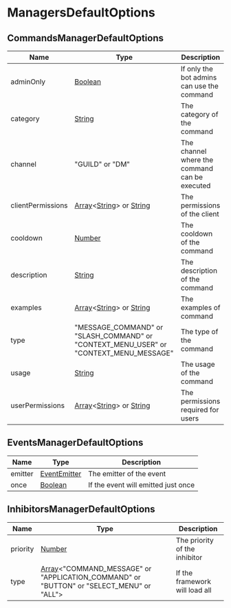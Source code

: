 # ManagersDefaultOptions

## CommandsManagerDefaultOptions

| Name              | Type                                                                                                                                                                                                                                                                                   | Description                                   |
| ----------------- | -------------------------------------------------------------------------------------------------------------------------------------------------------------------------------------------------------------------------------------------------------------------------------------- | --------------------------------------------- |
| adminOnly         | [Boolean](https://developer.mozilla.org/docs/Web/JavaScript/Reference/Global_Objects/Boolean)                                                                                                                                                                                          | If only the bot admins can use the command    |
| category          | [String](https://developer.mozilla.org/docs/Web/JavaScript/Reference/Global_Objects/String)                                                                                                                                                                                            | The category of the command                   |
| channel           | "GUILD" or "DM"                                                                                                                                                                                                                                                                        | The channel where the command can be executed |
| clientPermissions | [Array](https://developer.mozilla.org/docs/Web/JavaScript/Reference/Global_Objects/String)<[String](https://developer.mozilla.org/docs/Web/JavaScript/Reference/Global_Objects/String)> or [String](https://developer.mozilla.org/docs/Web/JavaScript/Reference/Global_Objects/String) | The permissions of the client                 |
| cooldown          | [Number](https://developer.mozilla.org/docs/Web/JavaScript/Reference/Global_Objects/Number)                                                                                                                                                                                            | The cooldown of the command                   |
| description       | [String](https://developer.mozilla.org/docs/Web/JavaScript/Reference/Global_Objects/String)                                                                                                                                                                                            | The description of the command                |
| examples          | [Array](https://developer.mozilla.org/docs/Web/JavaScript/Reference/Global_Objects/String)<[String](https://developer.mozilla.org/docs/Web/JavaScript/Reference/Global_Objects/String)> or [String](https://developer.mozilla.org/docs/Web/JavaScript/Reference/Global_Objects/String) | The examples of command                       |
| type              | "MESSAGE_COMMAND" or "SLASH_COMMAND" or "CONTEXT_MENU_USER" or "CONTEXT_MENU_MESSAGE"                                                                                                                                                                                                  | The type of the command                       |
| usage             | [String](https://developer.mozilla.org/docs/Web/JavaScript/Reference/Global_Objects/String)                                                                                                                                                                                            | The usage of the command                      |
| userPermissions   | [Array](https://developer.mozilla.org/docs/Web/JavaScript/Reference/Global_Objects/String)<[String](https://developer.mozilla.org/docs/Web/JavaScript/Reference/Global_Objects/String)> or [String](https://developer.mozilla.org/docs/Web/JavaScript/Reference/Global_Objects/String) | The permissions required for users            |

## EventsManagerDefaultOptions

| Name    | Type                                                                                          | Description                         |
| ------- | --------------------------------------------------------------------------------------------- | ----------------------------------- |
| emitter | [EventEmitter](https://nodejs.org/api/events.html#class-eventemitter)                         | The emitter of the event            |
| once    | [Boolean](https://developer.mozilla.org/docs/Web/JavaScript/Reference/Global_Objects/Boolean) | If the event will emitted just once |

## InhibitorsManagerDefaultOptions

| Name     | Type                                                                                                                                                                          | Description                    |
| -------- | ----------------------------------------------------------------------------------------------------------------------------------------------------------------------------- | ------------------------------ |
| priority | [Number](https://developer.mozilla.org/docs/Web/JavaScript/Reference/Global_Objects/Number)                                                                                   | The priority of the inhibitor  |
| type     | [Array](https://developer.mozilla.org/docs/Web/JavaScript/Reference/Global_Objects/String)\<"COMMAND_MESSAGE" or "APPLICATION_COMMAND" or "BUTTON" or "SELECT_MENU" or "ALL"> | If the framework will load all |

